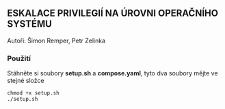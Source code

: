 ## ESKALACE PRIVILEGIÍ NA ÚROVNI OPERAČNÍHO SYSTÉMU
Autoři: Šimon Remper, Petr Zelinka

### Použití
Stáhněte si soubory **setup.sh** a **compose.yaml**, tyto dva soubory mějte ve stejné složce

    chmod +x setup.sh
    ./setup.sh